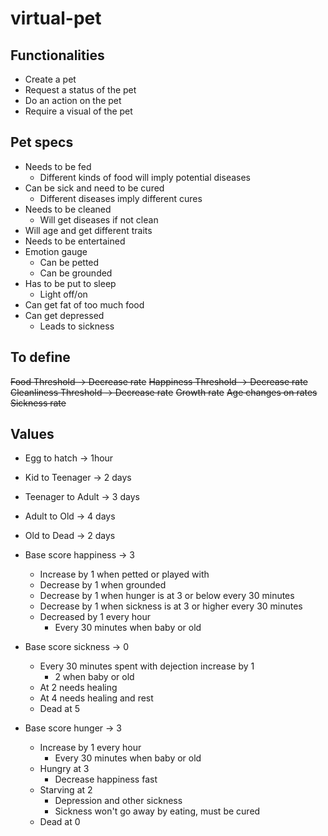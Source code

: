 # virtual-pet

## Functionalities

* Create a pet
* Request a status of the pet
* Do an action on the pet
* Require a visual of the pet

## Pet specs

* Needs to be fed
    * Different kinds of food will imply potential diseases
* Can be sick and need to be cured
    * Different diseases imply different cures
* Needs to be cleaned
    * Will get diseases if not clean 
* Will age and get different traits
* Needs to be entertained
* Emotion gauge
    * Can be petted
    * Can be grounded
* Has to be put to sleep
    * Light off/on
* Can get fat of too much food
* Can get depressed
    * Leads to sickness

## To define

~~Food Threshold           ->       Decrease rate~~
~~Happiness Threshold      ->       Decrease rate~~
~~Cleanliness Threshold    ->       Decrease rate~~
~~Growth rate~~
~~Age changes on rates~~
~~Sickness rate~~

## Values

* Egg to hatch            ->       1hour
* Kid to Teenager         ->       2 days 
* Teenager to Adult       ->       3 days
* Adult to Old            ->       4 days
* Old to Dead             ->       2 days

* Base score happiness    ->       3
    * Increase by 1 when petted or played with
    * Decrease by 1 when grounded
    * Decrease by 1 when hunger is at 3 or below every 30 minutes
    * Decrease by 1 when sickness is at 3 or higher every 30 minutes
    * Decreased by 1 every hour
        * Every 30 minutes when baby or old
* Base score sickness     ->       0
    * Every 30 minutes spent with dejection increase by 1 
        * 2 when baby or old
    * At 2 needs healing
    * At 4 needs healing and rest
    * Dead at 5
* Base score hunger       ->       3
    * Increase by 1 every hour
        * Every 30 minutes when baby or old
    * Hungry at 3
        * Decrease happiness fast  
    * Starving at 2
        * Depression and other sickness
        * Sickness won't go away by eating, must be cured
    * Dead at 0
